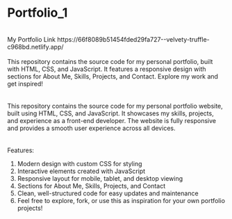 # Portfolio_1
<br>
My Portfolio Link https://66f8089b51454fded29fa727--velvety-truffle-c968bd.netlify.app/
<br>
<br>
This repository contains the source code for my personal portfolio, built with HTML, CSS, and JavaScript. It features a responsive design with sections for About Me, Skills, Projects, and Contact. Explore my work and get inspired!
<br>
<br>
<br>
This repository contains the source code for my personal portfolio website, built using HTML, CSS, and JavaScript. It showcases my skills, projects, and experience as a front-end developer. The website is fully responsive and provides a smooth user experience across all devices.
<br>
<br>
<br>
Features:
<br>
<ol>
  <li>
Modern design with custom CSS for styling
  </li>
  <li>
Interactive elements created with JavaScript
  </li>
<li>
Responsive layout for mobile, tablet, and desktop viewing
</li>
  <li>
Sections for About Me, Skills, Projects, and Contact
  </li>
  <li>
Clean, well-structured code for easy updates and maintenance
  </li>
  <li>
Feel free to explore, fork, or use this as inspiration for your own portfolio projects!
  </li>
</ol>

